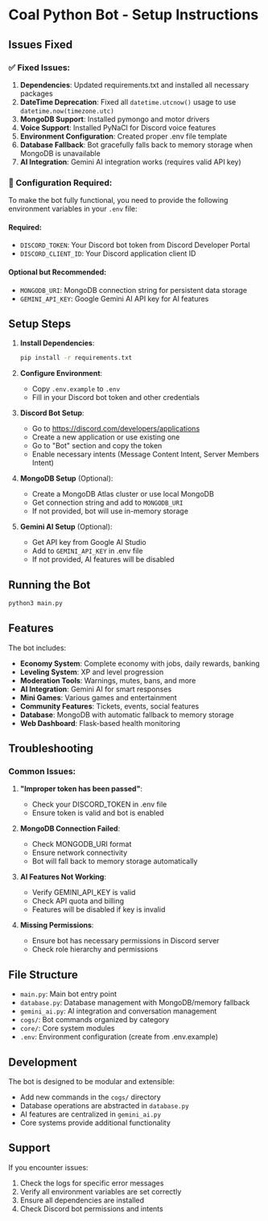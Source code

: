 # Coal Python Bot - Setup Instructions

## Issues Fixed

### ✅ Fixed Issues:
1. **Dependencies**: Updated requirements.txt and installed all necessary packages
2. **DateTime Deprecation**: Fixed all `datetime.utcnow()` usage to use `datetime.now(timezone.utc)`
3. **MongoDB Support**: Installed pymongo and motor drivers
4. **Voice Support**: Installed PyNaCl for Discord voice features
5. **Environment Configuration**: Created proper .env file template
6. **Database Fallback**: Bot gracefully falls back to memory storage when MongoDB is unavailable
7. **AI Integration**: Gemini AI integration works (requires valid API key)

### 🔧 Configuration Required:

To make the bot fully functional, you need to provide the following environment variables in your `.env` file:

#### Required:
- `DISCORD_TOKEN`: Your Discord bot token from Discord Developer Portal
- `DISCORD_CLIENT_ID`: Your Discord application client ID

#### Optional but Recommended:
- `MONGODB_URI`: MongoDB connection string for persistent data storage
- `GEMINI_API_KEY`: Google Gemini AI API key for AI features

## Setup Steps

1. **Install Dependencies**:
   ```bash
   pip install -r requirements.txt
   ```

2. **Configure Environment**:
   - Copy `.env.example` to `.env`
   - Fill in your Discord bot token and other credentials

3. **Discord Bot Setup**:
   - Go to https://discord.com/developers/applications
   - Create a new application or use existing one
   - Go to "Bot" section and copy the token
   - Enable necessary intents (Message Content Intent, Server Members Intent)

4. **MongoDB Setup** (Optional):
   - Create a MongoDB Atlas cluster or use local MongoDB
   - Get connection string and add to `MONGODB_URI`
   - If not provided, bot will use in-memory storage

5. **Gemini AI Setup** (Optional):
   - Get API key from Google AI Studio
   - Add to `GEMINI_API_KEY` in .env file
   - If not provided, AI features will be disabled

## Running the Bot

```bash
python3 main.py
```

## Features

The bot includes:
- **Economy System**: Complete economy with jobs, daily rewards, banking
- **Leveling System**: XP and level progression
- **Moderation Tools**: Warnings, mutes, bans, and more
- **AI Integration**: Gemini AI for smart responses
- **Mini Games**: Various games and entertainment
- **Community Features**: Tickets, events, social features
- **Database**: MongoDB with automatic fallback to memory storage
- **Web Dashboard**: Flask-based health monitoring

## Troubleshooting

### Common Issues:

1. **"Improper token has been passed"**:
   - Check your DISCORD_TOKEN in .env file
   - Ensure token is valid and bot is enabled

2. **MongoDB Connection Failed**:
   - Check MONGODB_URI format
   - Ensure network connectivity
   - Bot will fall back to memory storage automatically

3. **AI Features Not Working**:
   - Verify GEMINI_API_KEY is valid
   - Check API quota and billing
   - Features will be disabled if key is invalid

4. **Missing Permissions**:
   - Ensure bot has necessary permissions in Discord server
   - Check role hierarchy and permissions

## File Structure

- `main.py`: Main bot entry point
- `database.py`: Database management with MongoDB/memory fallback
- `gemini_ai.py`: AI integration and conversation management
- `cogs/`: Bot commands organized by category
- `core/`: Core system modules
- `.env`: Environment configuration (create from .env.example)

## Development

The bot is designed to be modular and extensible:
- Add new commands in the `cogs/` directory
- Database operations are abstracted in `database.py`
- AI features are centralized in `gemini_ai.py`
- Core systems provide additional functionality

## Support

If you encounter issues:
1. Check the logs for specific error messages
2. Verify all environment variables are set correctly
3. Ensure all dependencies are installed
4. Check Discord bot permissions and intents